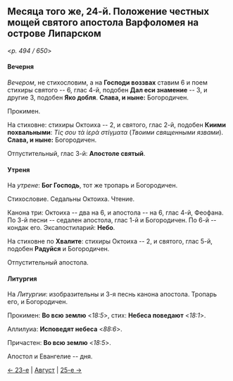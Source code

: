 
## Месяца того же, 24-й. Положение честных мощей святого апостола Варфоломея на острове Липарском

<*p. 494 / 650*>

#### Вечерня

*Вечером*, не стихословим, а на **Господи воззвах** ставим 6 и поем стихиры святого -- 6, глас 4-й, 
подобен **Дал еси знамение** -- 3, и другие 3, подобен **Яко добля**. **Слава, и ныне:** Богородичен.
 
Прокимен.

На стиховне: стихиры Октоиха -- 2, и святого, глас 2-й, подобен **Киими похвальными**: 
*Τίς σου τὰ ἱερὰ στίγματα* (*Твоими священными язвами*). **Слава, и ныне:** Богородичен.

Отпустительный, глас 3-й: **Апостоле святый**.

#### Утреня

На *утрене*: **Бог Господь**, тот же тропарь и Богородичен. 

Стихословие. Седальны Октоиха. Чтение. 

Канона три: Октоиха -- два на 6, и апостола -- на 6, глас 4-й, Феофана. 
По 3-й песни -- седален апостола, глас 1-й и Богородичен. 
По 6-й -- кондак его. 
Эксапостиларий: **Небо**.

На стиховне по **Хвалите**: стихиры Октоиха -- 2, и святого, глас 5-й, подобен **Радуйся** и Богородичен.

Отпустительный апостола. 
 
#### Литургия

На *Литургии*: изобразительны и 3-я песнь канона апостола. Тропарь его, и Богородичен. 

Прокимен: **Во всю землю** <*18:5*>, стих: **Небеса поведают** <*18:1*>. 

Аллилуиа: **Исповедят небеса** <*88:6*>. 

Причастен: **Во всю землю** <*18:5*>. 

Апостол и Евангелие -- дня.

[← 23-е](08_23_EUR.ru.md) | [Август](README.md#24-й) | [25-е →](08_25_EUR.ru.md)
